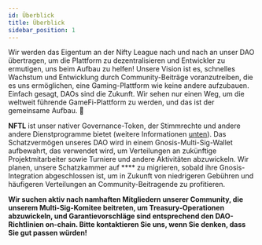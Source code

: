 ```yaml
---
id: Überblick
title: Überblick
sidebar_position: 1
---
```


Wir werden das Eigentum an der Nifty League nach und nach an unser DAO übertragen, um die Plattform zu dezentralisieren und Entwickler zu ermutigen, uns beim Aufbau zu helfen! Unsere Vision ist es, schnelles Wachstum und Entwicklung durch Community-Beiträge voranzutreiben, die es uns ermöglichen, eine Gaming-Plattform wie keine andere aufzubauen. Einfach gesagt, DAOs sind die Zukunft. Wir sehen nur einen Weg, um die weltweit führende GameFi-Plattform zu werden, und das ist der gemeinsame Aufbau. 💜

**NFTL** ist unser nativer Governance-Token, der Stimmrechte und andere andere Dienstprogramme bietet (weitere Informationen [unten](https://nifty-league.com/about#nftl)). Das Schatzvermögen unseres DAO wird in einem Gnosis-Multi-Sig-Wallet aufbewahrt, das verwendet wird, um Verteilungen an zukünftige Projektmitarbeiter sowie Turniere und andere Aktivitäten abzuwickeln. Wir planen, unsere Schatzkammer auf **** zu migrieren, sobald ihre Gnosis-Integration abgeschlossen ist, um in Zukunft von niedrigeren Gebühren und häufigeren Verteilungen an Community-Beitragende zu profitieren.

**Wir suchen aktiv nach namhaften Mitgliedern unserer Community, die unserem Multi-Sig-Komitee beitreten, um Treasury-Operationen abzuwickeln, und Garantievorschläge sind entsprechend den DAO-Richtlinien on-chain. Bitte kontaktieren Sie uns, wenn Sie denken, dass Sie gut passen würden!**
